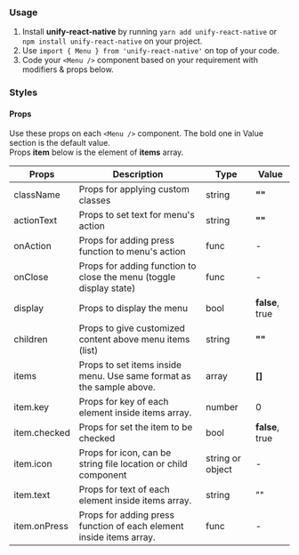 ### Usage

1. Install **unify-react-native** by running `yarn add unify-react-native` or `npm install unify-react-native` on your project.
2. Use `import { Menu } from 'unify-react-native'` on top of your code.
3. Code your `<Menu />` component based on your requirement with modifiers & props below.



### Styles

#### Props

Use these props on each `<Menu />` component. The bold one in Value section is the default value.<br />
Props **item** below is the element of **items** array.

| Props            | Description                         | Type            | Value
|---------------------|----------------------------------|-----------------|---------------------|
| className   | Props for applying custom classes   | string            | **""**
| actionText   | Props to set text for menu's action   | string            | **""**
| onAction   | Props for adding press function to menu's action   | func            | -
| onClose   | Props for adding function to close the menu (toggle display state)   | func            | -
| display   | Props to display the menu   | bool            | **false**, true
| children   | Props to give customized content above menu items (list) | string            | **""**
| items   | Props to set items inside menu. Use same format as the sample above.   | array            | **[]**
| item.key   | Props for key of each element inside items array.   | number            | 0
| item.checked  | Props for set the item to be checked | bool | **false**, true
| item.icon   | Props for icon, can be string file location or child component  | string or object            | -
| item.text   | Props for text of each element inside items array.   | string            | ""
| item.onPress   | Props for adding press function of each element inside items array.   | func            | -
